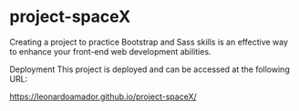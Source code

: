 # project-spaceX
Creating a project to practice Bootstrap and Sass skills is an effective way to enhance your front-end web development abilities.

Deployment
This project is deployed and can be accessed at the following URL:

https://leonardoamador.github.io/project-spaceX/
